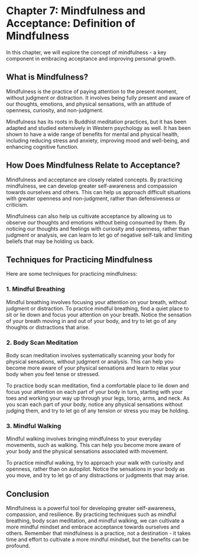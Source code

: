 Chapter 7: Mindfulness and Acceptance: Definition of Mindfulness
================================================================

In this chapter, we will explore the concept of mindfulness - a key component in embracing acceptance and improving personal growth.

What is Mindfulness?
--------------------

Mindfulness is the practice of paying attention to the present moment, without judgment or distraction. It involves being fully present and aware of our thoughts, emotions, and physical sensations, with an attitude of openness, curiosity, and non-judgment.

Mindfulness has its roots in Buddhist meditation practices, but it has been adapted and studied extensively in Western psychology as well. It has been shown to have a wide range of benefits for mental and physical health, including reducing stress and anxiety, improving mood and well-being, and enhancing cognitive function.

How Does Mindfulness Relate to Acceptance?
------------------------------------------

Mindfulness and acceptance are closely related concepts. By practicing mindfulness, we can develop greater self-awareness and compassion towards ourselves and others. This can help us approach difficult situations with greater openness and non-judgment, rather than defensiveness or criticism.

Mindfulness can also help us cultivate acceptance by allowing us to observe our thoughts and emotions without being consumed by them. By noticing our thoughts and feelings with curiosity and openness, rather than judgment or analysis, we can learn to let go of negative self-talk and limiting beliefs that may be holding us back.

Techniques for Practicing Mindfulness
-------------------------------------

Here are some techniques for practicing mindfulness:

### 1. Mindful Breathing

Mindful breathing involves focusing your attention on your breath, without judgment or distraction. To practice mindful breathing, find a quiet place to sit or lie down and focus your attention on your breath. Notice the sensation of your breath moving in and out of your body, and try to let go of any thoughts or distractions that arise.

### 2. Body Scan Meditation

Body scan meditation involves systematically scanning your body for physical sensations, without judgment or analysis. This can help you become more aware of your physical sensations and learn to relax your body when you feel tense or stressed.

To practice body scan meditation, find a comfortable place to lie down and focus your attention on each part of your body in turn, starting with your toes and working your way up through your legs, torso, arms, and neck. As you scan each part of your body, notice any physical sensations without judging them, and try to let go of any tension or stress you may be holding.

### 3. Mindful Walking

Mindful walking involves bringing mindfulness to your everyday movements, such as walking. This can help you become more aware of your body and the physical sensations associated with movement.

To practice mindful walking, try to approach your walk with curiosity and openness, rather than on autopilot. Notice the sensations in your body as you move, and try to let go of any distractions or judgments that may arise.

Conclusion
----------

Mindfulness is a powerful tool for developing greater self-awareness, compassion, and resilience. By practicing techniques such as mindful breathing, body scan meditation, and mindful walking, we can cultivate a more mindful mindset and embrace acceptance towards ourselves and others. Remember that mindfulness is a practice, not a destination - it takes time and effort to cultivate a more mindful mindset, but the benefits can be profound.


